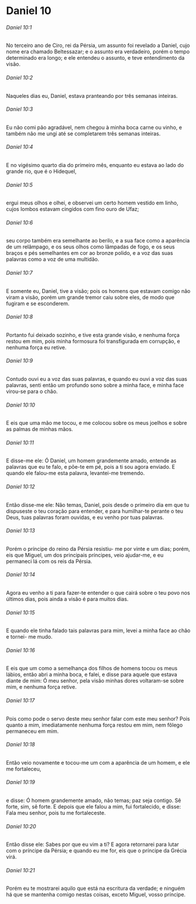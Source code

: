# Daniel 10

###### Daniel 10:1

No terceiro ano de Ciro, rei da Pérsia, um assunto foi revelado a Daniel, cujo nome era chamado Beltessazar; e o assunto era verdadeiro, porém o tempo determinado era longo; e ele entendeu o assunto, e teve entendimento da visão.

###### Daniel 10:2

Naqueles dias eu, Daniel, estava pranteando por três semanas inteiras.

###### Daniel 10:3

Eu não comi pão agradável, nem chegou à minha boca carne ou vinho, e também não me ungi até se completarem três semanas inteiras.

###### Daniel 10:4

E no vigésimo quarto dia do primeiro mês, enquanto eu estava ao lado do grande rio, que é o Hidequel,

###### Daniel 10:5

ergui meus olhos e olhei, e observei um certo homem vestido em linho, cujos lombos estavam cingidos com fino ouro de Ufaz;

###### Daniel 10:6

seu corpo também era semelhante ao berilo, e a sua face como a aparência de um relâmpago, e os seus olhos como lâmpadas de fogo, e os seus braços e pés semelhantes em cor ao bronze polido, e a voz das suas palavras como a voz de uma multidão.

###### Daniel 10:7

E somente eu, Daniel, tive a visão; pois os homens que estavam comigo não viram a visão, porém um grande tremor caiu sobre eles, de modo que fugiram e se esconderem.

###### Daniel 10:8

Portanto fui deixado sozinho, e tive esta grande visão, e nenhuma força restou em mim, pois minha formosura foi transfigurada em corrupção, e nenhuma força eu retive.

###### Daniel 10:9

Contudo ouvi eu a voz das suas palavras, e quando eu ouvi a voz das suas palavras, senti então um profundo sono sobre a minha face, e minha face virou-se para o chão.

###### Daniel 10:10

E eis que uma mão me tocou, e me colocou sobre os meus joelhos e sobre as palmas de minhas mãos.

###### Daniel 10:11

E disse-me ele: Ó Daniel, um homem grandemente amado, entende as palavras que eu te falo, e põe-te em pé, pois a ti sou agora enviado. E quando ele falou-me esta palavra, levantei-me tremendo.

###### Daniel 10:12

Então disse-me ele: Não temas, Daniel, pois desde o primeiro dia em que tu dispuseste o teu coração para entender, e para humilhar-te perante o teu Deus, tuas palavras foram ouvidas, e eu venho por tuas palavras.

###### Daniel 10:13

Porém o príncipe do reino da Pérsia resistiu- me por vinte e um dias; porém, eis que Miguel, um dos principais príncipes, veio ajudar-me, e eu permaneci lá com os reis da Pérsia.

###### Daniel 10:14

Agora eu venho a ti para fazer-te entender o que cairá sobre o teu povo nos últimos dias, pois ainda a visão é para muitos dias.

###### Daniel 10:15

E quando ele tinha falado tais palavras para mim, levei a minha face ao chão e tornei- me mudo.

###### Daniel 10:16

E eis que um como a semelhança dos filhos de homens tocou os meus lábios, então abri a minha boca, e falei, e disse para aquele que estava diante de mim: Ó meu senhor, pela visão minhas dores voltaram-se sobre mim, e nenhuma força retive.

###### Daniel 10:17

Pois como pode o servo deste meu senhor falar com este meu senhor? Pois quanto a mim, imediatamente nenhuma força restou em mim, nem fôlego permaneceu em mim.

###### Daniel 10:18

Então veio novamente e tocou-me um com a aparência de um homem, e ele me fortaleceu,

###### Daniel 10:19

e disse: Ó homem grandemente amado, não temas; paz seja contigo. Sê forte, sim, sê forte. E depois que ele falou a mim, fui fortalecido, e disse: Fala meu senhor, pois tu me fortaleceste.

###### Daniel 10:20

Então disse ele: Sabes por que eu vim a ti? E agora retornarei para lutar com o príncipe da Pérsia; e quando eu me for, eis que o príncipe da Grécia virá.

###### Daniel 10:21

Porém eu te mostrarei aquilo que está na escritura da verdade; e ninguém há que se mantenha comigo nestas coisas, exceto Miguel, vosso príncipe.

